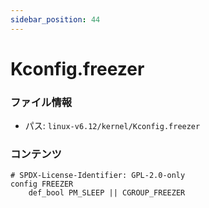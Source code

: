```yaml
---
sidebar_position: 44
---
```

# Kconfig.freezer

### ファイル情報

- パス: `linux-v6.12/kernel/Kconfig.freezer`

### コンテンツ

```freezer
# SPDX-License-Identifier: GPL-2.0-only
config FREEZER
	def_bool PM_SLEEP || CGROUP_FREEZER

```
